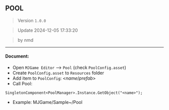 ## POOL 

> Version `1.0.0` 

> Update 2024-12-05 17:33:20

> by nmd
----

#### Document:
- Open `MJGame Editor` --> `Pool` (check `PoolConfig.asset`)
- Create `PoolConfig.asset` to `Resources` folder
- Add item to `PoolConfig`: <*name*/*prefab*>
- Call Pool: 

```Csharp
SingletonComponent<PoolManager>.Instance.GetObject("<name>");
```

- Example: MJGame/Sample~/Pool